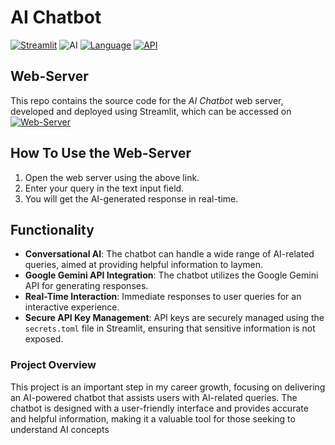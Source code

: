 # AI Chatbot

[![Streamlit](https://img.shields.io/badge/Framework-Streamlit-FF4B4B)](https://streamlit.io)
![AI](https://img.shields.io/badge/Type-AI-79FEE1)
[![Language](https://img.shields.io/badge/Language-Python-79FFB2)](https://www.python.org/)
[![API](https://img.shields.io/badge/API-Google%20Gemini%20API-0000FF)](https://developers.google.com/gemini)

## Web-Server
This repo contains the source code for the *AI Chatbot* web server, developed and deployed using Streamlit, which can be accessed on [![Web-Server](https://img.shields.io/badge/WebServer-Streamlit-808080)](https://your-streamlit-app-link-here)

## How To Use the Web-Server
1) Open the web server using the above link.
2) Enter your query in the text input field.
3) You will get the AI-generated response in real-time.

## Functionality
- **Conversational AI**: The chatbot can handle a wide range of AI-related queries, aimed at providing helpful information to laymen.
- **Google Gemini API Integration**: The chatbot utilizes the Google Gemini API for generating responses.
- **Real-Time Interaction**: Immediate responses to user queries for an interactive experience.
- **Secure API Key Management**: API keys are securely managed using the `secrets.toml` file in Streamlit, ensuring that sensitive information is not exposed.

### Project Overview
This project is an important step in my career growth, focusing on delivering an AI-powered chatbot that assists users with AI-related queries. The chatbot is designed with a user-friendly interface and provides accurate and helpful information, making it a valuable tool for those seeking to understand AI concepts
